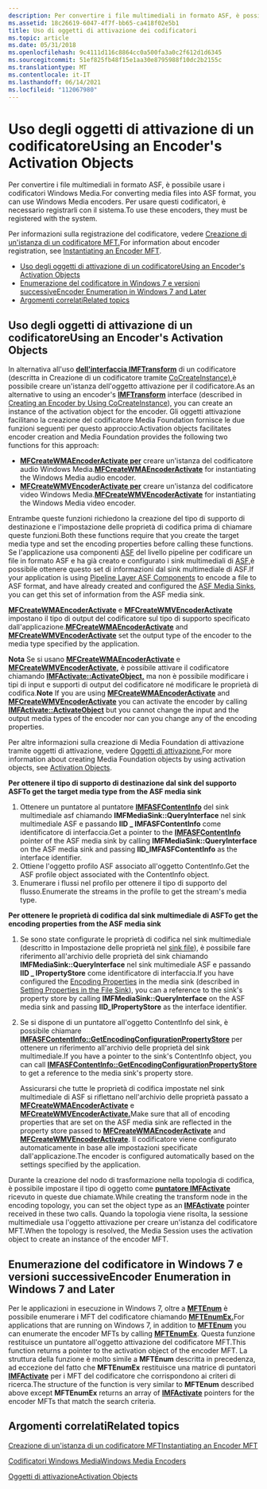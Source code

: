 ```yaml
---
description: Per convertire i file multimediali in formato ASF, è possibile usare i codificatori Windows Media. Informazioni sull'uso degli oggetti di attivazione di un codificatore.
ms.assetid: 18c26619-6047-4f7f-bb65-ca418f02e5b1
title: Uso di oggetti di attivazione dei codificatori
ms.topic: article
ms.date: 05/31/2018
ms.openlocfilehash: 9c4111d116c8864cc0a500fa3a0c2f612d1d6345
ms.sourcegitcommit: 51ef825fb48f15e1aa30e8795988f10dc2b2155c
ms.translationtype: MT
ms.contentlocale: it-IT
ms.lasthandoff: 06/14/2021
ms.locfileid: "112067980"
---
```

# <a name="using-an-encoders-activation-objects"></a><span data-ttu-id="3c579-104">Uso degli oggetti di attivazione di un codificatore</span><span class="sxs-lookup"><span data-stu-id="3c579-104">Using an Encoder's Activation Objects</span></span>

<span data-ttu-id="3c579-105">Per convertire i file multimediali in formato ASF, è possibile usare i codificatori Windows Media.</span><span class="sxs-lookup"><span data-stu-id="3c579-105">For converting media files into ASF format, you can use Windows Media encoders.</span></span> <span data-ttu-id="3c579-106">Per usare questi codificatori, è necessario registrarli con il sistema.</span><span class="sxs-lookup"><span data-stu-id="3c579-106">To use these encoders, they must be registered with the system.</span></span>

<span data-ttu-id="3c579-107">Per informazioni sulla registrazione del codificatore, vedere [Creazione di un'istanza di un codificatore MFT.](instantiating-the-encoder-mft.md)</span><span class="sxs-lookup"><span data-stu-id="3c579-107">For information about encoder registration, see [Instantiating an Encoder MFT](instantiating-the-encoder-mft.md).</span></span>

-   [<span data-ttu-id="3c579-108">Uso degli oggetti di attivazione di un codificatore</span><span class="sxs-lookup"><span data-stu-id="3c579-108">Using an Encoder's Activation Objects</span></span>](#using-an-encoders-activation-objects)
-   [<span data-ttu-id="3c579-109">Enumerazione del codificatore in Windows 7 e versioni successive</span><span class="sxs-lookup"><span data-stu-id="3c579-109">Encoder Enumeration in Windows 7 and Later</span></span>](#encoder-enumeration-in-windows-7-and-later)
-   [<span data-ttu-id="3c579-110">Argomenti correlati</span><span class="sxs-lookup"><span data-stu-id="3c579-110">Related topics</span></span>](#related-topics)

## <a name="using-an-encoders-activation-objects"></a><span data-ttu-id="3c579-111">Uso degli oggetti di attivazione di un codificatore</span><span class="sxs-lookup"><span data-stu-id="3c579-111">Using an Encoder's Activation Objects</span></span>

<span data-ttu-id="3c579-112">In alternativa all'uso [**dell'interfaccia IMFTransform**](/windows/desktop/api/mftransform/nn-mftransform-imftransform) di un codificatore (descritta in Creazione di un codificatore tramite [CoCreateInstance),](using-an-encoder-s-imftransform--interface.md)è possibile creare un'istanza dell'oggetto attivazione per il codificatore.</span><span class="sxs-lookup"><span data-stu-id="3c579-112">As an alternative to using an encoder's [**IMFTransform**](/windows/desktop/api/mftransform/nn-mftransform-imftransform) interface (described in [Creating an Encoder by Using CoCreateInstance](using-an-encoder-s-imftransform--interface.md)), you can create an instance of the activation object for the encoder.</span></span> <span data-ttu-id="3c579-113">Gli oggetti attivazione facilitano la creazione del codificatore Media Foundation fornisce le due funzioni seguenti per questo approccio:</span><span class="sxs-lookup"><span data-stu-id="3c579-113">Activation objects facilitates encoder creation and Media Foundation provides the following two functions for this approach:</span></span>

-   <span data-ttu-id="3c579-114">[**MFCreateWMAEncoderActivate per**](/windows/desktop/api/wmcontainer/nf-wmcontainer-mfcreatewmaencoderactivate) creare un'istanza del codificatore audio Windows Media.</span><span class="sxs-lookup"><span data-stu-id="3c579-114">[**MFCreateWMAEncoderActivate**](/windows/desktop/api/wmcontainer/nf-wmcontainer-mfcreatewmaencoderactivate) for instantiating the Windows Media audio encoder.</span></span>
-   <span data-ttu-id="3c579-115">[**MFCreateWMVEncoderActivate per**](/windows/desktop/api/wmcontainer/nf-wmcontainer-mfcreatewmvencoderactivate) creare un'istanza del codificatore video Windows Media.</span><span class="sxs-lookup"><span data-stu-id="3c579-115">[**MFCreateWMVEncoderActivate**](/windows/desktop/api/wmcontainer/nf-wmcontainer-mfcreatewmvencoderactivate) for instantiating the Windows Media video encoder.</span></span>

<span data-ttu-id="3c579-116">Entrambe queste funzioni richiedono la creazione del tipo di supporto di destinazione e l'impostazione delle proprietà di codifica prima di chiamare queste funzioni.</span><span class="sxs-lookup"><span data-stu-id="3c579-116">Both these functions require that you create the target media type and set the encoding properties before calling these functions.</span></span> <span data-ttu-id="3c579-117">Se l'applicazione usa componenti [ASF](pipeline-layer-asf-components.md) del livello pipeline per codificare un file in formato ASF e ha già creato e configurato i sink multimediali di [ASF,](asf-media-sinks.md)è possibile ottenere questo set di informazioni dal sink multimediale di ASF.</span><span class="sxs-lookup"><span data-stu-id="3c579-117">If your application is using [Pipeline Layer ASF Components](pipeline-layer-asf-components.md) to encode a file to ASF format, and have already created and configured the [ASF Media Sinks](asf-media-sinks.md), you can get this set of information from the ASF media sink.</span></span>

<span data-ttu-id="3c579-118">[**MFCreateWMAEncoderActivate**](/windows/desktop/api/wmcontainer/nf-wmcontainer-mfcreatewmaencoderactivate) e [**MFCreateWMVEncoderActivate**](/windows/desktop/api/wmcontainer/nf-wmcontainer-mfcreatewmvencoderactivate) impostano il tipo di output del codificatore sul tipo di supporto specificato dall'applicazione.</span><span class="sxs-lookup"><span data-stu-id="3c579-118">[**MFCreateWMAEncoderActivate**](/windows/desktop/api/wmcontainer/nf-wmcontainer-mfcreatewmaencoderactivate) and [**MFCreateWMVEncoderActivate**](/windows/desktop/api/wmcontainer/nf-wmcontainer-mfcreatewmvencoderactivate) set the output type of the encoder to the media type specified by the application.</span></span>

<span data-ttu-id="3c579-119">**Nota**  Se si usano [**MFCreateWMAEncoderActivate**](/windows/desktop/api/wmcontainer/nf-wmcontainer-mfcreatewmaencoderactivate) e [**MFCreateWMVEncoderActivate,**](/windows/desktop/api/wmcontainer/nf-wmcontainer-mfcreatewmvencoderactivate) è possibile attivare il codificatore chiamando [**IMFActivate::ActivateObject,**](/windows/desktop/api/mfobjects/nf-mfobjects-imfactivate-activateobject) ma non è possibile modificare i tipi di input e supporti di output del codificatore né modificare le proprietà di codifica.</span><span class="sxs-lookup"><span data-stu-id="3c579-119">**Note**  If you are using [**MFCreateWMAEncoderActivate**](/windows/desktop/api/wmcontainer/nf-wmcontainer-mfcreatewmaencoderactivate) and [**MFCreateWMVEncoderActivate**](/windows/desktop/api/wmcontainer/nf-wmcontainer-mfcreatewmvencoderactivate) you can activate the encoder by calling [**IMFActivate::ActivateObject**](/windows/desktop/api/mfobjects/nf-mfobjects-imfactivate-activateobject) but you cannot change the input and the output media types of the encoder nor can you change any of the encoding properties.</span></span>

<span data-ttu-id="3c579-120">Per altre informazioni sulla creazione di Media Foundation di attivazione tramite oggetti di attivazione, vedere [Oggetti di attivazione.](activation-objects.md)</span><span class="sxs-lookup"><span data-stu-id="3c579-120">For more information about creating Media Foundation objects by using activation objects, see [Activation Objects](activation-objects.md).</span></span>

<span data-ttu-id="3c579-121">**Per ottenere il tipo di supporto di destinazione dal sink del supporto ASF**</span><span class="sxs-lookup"><span data-stu-id="3c579-121">**To get the target media type from the ASF media sink**</span></span>

1.  <span data-ttu-id="3c579-122">Ottenere un puntatore al puntatore [**IMFASFContentInfo**](/windows/desktop/api/wmcontainer/nn-wmcontainer-imfasfcontentinfo) del sink multimediale asf chiamando **IMFMediaSink::QueryInterface** nel sink multimediale ASF e passando **IID \_ IMFASFContentInfo** come identificatore di interfaccia.</span><span class="sxs-lookup"><span data-stu-id="3c579-122">Get a pointer to the [**IMFASFContentInfo**](/windows/desktop/api/wmcontainer/nn-wmcontainer-imfasfcontentinfo) pointer of the ASF media sink by calling **IMFMediaSink::QueryInterface** on the ASF media sink and passing **IID\_IMFASFContentInfo** as the interface identifier.</span></span>
2.  <span data-ttu-id="3c579-123">Ottiene l'oggetto profilo ASF associato all'oggetto ContentInfo.</span><span class="sxs-lookup"><span data-stu-id="3c579-123">Get the ASF profile object associated with the ContentInfo object.</span></span>
3.  <span data-ttu-id="3c579-124">Enumerare i flussi nel profilo per ottenere il tipo di supporto del flusso.</span><span class="sxs-lookup"><span data-stu-id="3c579-124">Enumerate the streams in the profile to get the stream's media type.</span></span>

<span data-ttu-id="3c579-125">**Per ottenere le proprietà di codifica dal sink multimediale di ASF**</span><span class="sxs-lookup"><span data-stu-id="3c579-125">**To get the encoding properties from the ASF media sink**</span></span>

1.  <span data-ttu-id="3c579-126">Se sono state [](configuring-the-encoder.md) configurate le proprietà di codifica nel sink multimediale (descritto in Impostazione delle proprietà nel [sink file](setting-properties-in-the-file-sink.md)), è possibile fare riferimento all'archivio delle proprietà del sink chiamando **IMFMediaSink::QueryInterface** nel sink multimediale ASF e passando **IID \_ IPropertyStore** come identificatore di interfaccia.</span><span class="sxs-lookup"><span data-stu-id="3c579-126">If you have configured the [Encoding Properties](configuring-the-encoder.md) in the media sink (described in [Setting Properties in the File Sink](setting-properties-in-the-file-sink.md)), you can a reference to the sink's property store by calling **IMFMediaSink::QueryInterface** on the ASF media sink and passing **IID\_IPropertyStore** as the interface identifier.</span></span>
2.  <span data-ttu-id="3c579-127">Se si dispone di un puntatore all'oggetto ContentInfo del sink, è possibile chiamare [**IMFASFContentInfo::GetEncodingConfigurationPropertyStore**](/windows/desktop/api/wmcontainer/nf-wmcontainer-imfasfcontentinfo-getencodingconfigurationpropertystore) per ottenere un riferimento all'archivio delle proprietà del sink multimediale.</span><span class="sxs-lookup"><span data-stu-id="3c579-127">If you have a pointer to the sink's ContentInfo object, you can call [**IMFASFContentInfo::GetEncodingConfigurationPropertyStore**](/windows/desktop/api/wmcontainer/nf-wmcontainer-imfasfcontentinfo-getencodingconfigurationpropertystore) to get a reference to the media sink's property store.</span></span>

    <span data-ttu-id="3c579-128">Assicurarsi che tutte le proprietà di codifica impostate nel sink multimediale di ASF si riflettano nell'archivio delle proprietà passato a [**MFCreateWMAEncoderActivate**](/windows/desktop/api/wmcontainer/nf-wmcontainer-mfcreatewmaencoderactivate) e [**MFCreateWMVEncoderActivate.**](/windows/desktop/api/wmcontainer/nf-wmcontainer-mfcreatewmvencoderactivate)</span><span class="sxs-lookup"><span data-stu-id="3c579-128">Make sure that all of encoding properties that are set on the ASF media sink are reflected in the property store passed to [**MFCreateWMAEncoderActivate**](/windows/desktop/api/wmcontainer/nf-wmcontainer-mfcreatewmaencoderactivate) and [**MFCreateWMVEncoderActivate**](/windows/desktop/api/wmcontainer/nf-wmcontainer-mfcreatewmvencoderactivate).</span></span> <span data-ttu-id="3c579-129">Il codificatore viene configurato automaticamente in base alle impostazioni specificate dall'applicazione.</span><span class="sxs-lookup"><span data-stu-id="3c579-129">The encoder is configured automatically based on the settings specified by the application.</span></span>

<span data-ttu-id="3c579-130">Durante la creazione del nodo di trasformazione nella topologia di codifica, è possibile impostare il tipo di oggetto come [**puntatore IMFActivate**](/windows/desktop/api/mfobjects/nn-mfobjects-imfactivate) ricevuto in queste due chiamate.</span><span class="sxs-lookup"><span data-stu-id="3c579-130">While creating the transform node in the encoding topology, you can set the object type as an [**IMFActivate**](/windows/desktop/api/mfobjects/nn-mfobjects-imfactivate) pointer received in these two calls.</span></span> <span data-ttu-id="3c579-131">Quando la topologia viene risolta, la sessione multimediale usa l'oggetto attivazione per creare un'istanza del codificatore MFT.</span><span class="sxs-lookup"><span data-stu-id="3c579-131">When the topology is resolved, the Media Session uses the activation object to create an instance of the encoder MFT.</span></span>

## <a name="encoder-enumeration-in-windows-7-and-later"></a><span data-ttu-id="3c579-132">Enumerazione del codificatore in Windows 7 e versioni successive</span><span class="sxs-lookup"><span data-stu-id="3c579-132">Encoder Enumeration in Windows 7 and Later</span></span>

<span data-ttu-id="3c579-133">Per le applicazioni in esecuzione in Windows 7, oltre a [**MFTEnum**](/windows/desktop/api/mfapi/nf-mfapi-mftenum) è possibile enumerare i MFT del codificatore chiamando [**MFTEnumEx.**](/windows/desktop/api/mfapi/nf-mfapi-mftenumex)</span><span class="sxs-lookup"><span data-stu-id="3c579-133">For applications that are running on Windows 7, in addition to [**MFTEnum**](/windows/desktop/api/mfapi/nf-mfapi-mftenum) you can enumerate the encoder MFTs by calling [**MFTEnumEx**](/windows/desktop/api/mfapi/nf-mfapi-mftenumex).</span></span> <span data-ttu-id="3c579-134">Questa funzione restituisce un puntatore all'oggetto attivazione del codificatore MFT.</span><span class="sxs-lookup"><span data-stu-id="3c579-134">This function returns a pointer to the activation object of the encoder MFT.</span></span> <span data-ttu-id="3c579-135">La struttura della funzione è molto simile a **MFTEnum** descritta in precedenza, ad eccezione del fatto che **MFTEnumEx** restituisce una matrice di puntatori [**IMFActivate**](/windows/desktop/api/mfobjects/nn-mfobjects-imfactivate) per i MFT del codificatore che corrispondono ai criteri di ricerca.</span><span class="sxs-lookup"><span data-stu-id="3c579-135">The structure of the function is very similar to **MFTEnum** described above except **MFTEnumEx** returns an array of [**IMFActivate**](/windows/desktop/api/mfobjects/nn-mfobjects-imfactivate) pointers for the encoder MFTs that match the search criteria.</span></span>

## <a name="related-topics"></a><span data-ttu-id="3c579-136">Argomenti correlati</span><span class="sxs-lookup"><span data-stu-id="3c579-136">Related topics</span></span>

<dl> <dt>

[<span data-ttu-id="3c579-137">Creazione di un'istanza di un codificatore MFT</span><span class="sxs-lookup"><span data-stu-id="3c579-137">Instantiating an Encoder MFT</span></span>](instantiating-the-encoder-mft.md)
</dt> <dt>

[<span data-ttu-id="3c579-138">Codificatori Windows Media</span><span class="sxs-lookup"><span data-stu-id="3c579-138">Windows Media Encoders</span></span>](windows-media-encoders.md)
</dt> <dt>

[<span data-ttu-id="3c579-139">Oggetti di attivazione</span><span class="sxs-lookup"><span data-stu-id="3c579-139">Activation Objects</span></span>](activation-objects.md)
</dt> </dl>

 

 



